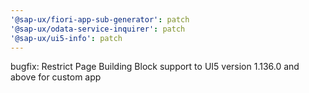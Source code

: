 ```yaml
---
'@sap-ux/fiori-app-sub-generator': patch
'@sap-ux/odata-service-inquirer': patch
'@sap-ux/ui5-info': patch
---
```


bugfix: Restrict Page Building Block support to UI5 version 1.136.0 and above for custom app
